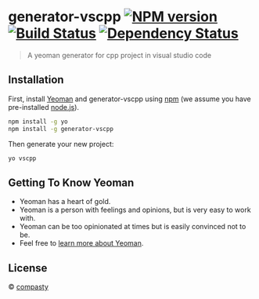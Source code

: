 # generator-vscpp [![NPM version][npm-image]][npm-url] [![Build Status][travis-image]][travis-url] [![Dependency Status][daviddm-image]][daviddm-url]
> A yeoman generator for cpp project in visual studio code

## Installation

First, install [Yeoman](http://yeoman.io) and generator-vscpp using [npm](https://www.npmjs.com/) (we assume you have pre-installed [node.js](https://nodejs.org/)).

```bash
npm install -g yo
npm install -g generator-vscpp
```

Then generate your new project:

```bash
yo vscpp
```

## Getting To Know Yeoman

 * Yeoman has a heart of gold.
 * Yeoman is a person with feelings and opinions, but is very easy to work with.
 * Yeoman can be too opinionated at times but is easily convinced not to be.
 * Feel free to [learn more about Yeoman](http://yeoman.io/).

## License

 © [compasty]()


[npm-image]: https://badge.fury.io/js/generator-vscpp.svg
[npm-url]: https://npmjs.org/package/generator-vscpp
[travis-image]: https://travis-ci.com/compasty/generator-vscpp.svg?branch=master
[travis-url]: https://travis-ci.com/compasty/generator-vscpp
[daviddm-image]: https://david-dm.org/compasty/generator-vscpp.svg?theme=shields.io
[daviddm-url]: https://david-dm.org/compasty/generator-vscpp
